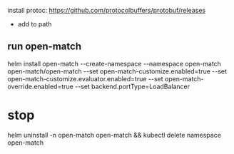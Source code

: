 

install protoc: https://github.com/protocolbuffers/protobuf/releases
- add to path

## run open-match
helm install open-match --create-namespace --namespace open-match open-match/open-match --set open-match-customize.enabled=true --set open-match-customize.evaluator.enabled=true --set open-match-override.enabled=true --set backend.portType=LoadBalancer

# stop
helm uninstall -n open-match open-match && kubectl delete namespace open-match